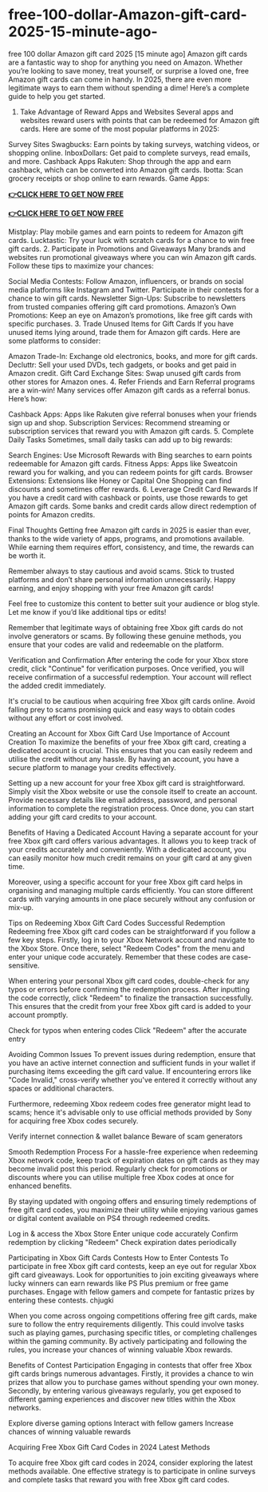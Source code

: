 # free-100-dollar-Amazon-gift-card-2025-15-minute-ago-
free 100 dollar Amazon gift card 2025 [15 minute ago]
Amazon gift cards are a fantastic way to shop for anything you need on Amazon. Whether you’re looking to save money, treat yourself, or surprise a loved one, free Amazon gift cards can come in handy. In 2025, there are even more legitimate ways to earn them without spending a dime! Here’s a complete guide to help you get started.

1. Take Advantage of Reward Apps and Websites
Several apps and websites reward users with points that can be redeemed for Amazon gift cards. Here are some of the most popular platforms in 2025:

Survey Sites
Swagbucks: Earn points by taking surveys, watching videos, or shopping online.
InboxDollars: Get paid to complete surveys, read emails, and more.
Cashback Apps
Rakuten: Shop through the app and earn cashback, which can be converted into Amazon gift cards.
Ibotta: Scan grocery receipts or shop online to earn rewards.
Game Apps:


**[👉CLICK HERE TO GET NOW FREE](https://giftcardwall.com/amazon/)**

**[👉CLICK HERE TO GET NOW FREE](https://giftcardwall.com/amazon/)**



Mistplay: Play mobile games and earn points to redeem for Amazon gift cards.
Lucktastic: Try your luck with scratch cards for a chance to win free gift cards.
2. Participate in Promotions and Giveaways
Many brands and websites run promotional giveaways where you can win Amazon gift cards. Follow these tips to maximize your chances:

Social Media Contests: Follow Amazon, influencers, or brands on social media platforms like Instagram and Twitter. Participate in their contests for a chance to win gift cards.
Newsletter Sign-Ups: Subscribe to newsletters from trusted companies offering gift card promotions.
Amazon’s Own Promotions: Keep an eye on Amazon’s promotions, like free gift cards with specific purchases.
3. Trade Unused Items for Gift Cards
If you have unused items lying around, trade them for Amazon gift cards. Here are some platforms to consider:

Amazon Trade-In: Exchange old electronics, books, and more for gift cards.
Decluttr: Sell your used DVDs, tech gadgets, or books and get paid in Amazon credit.
Gift Card Exchange Sites: Swap unused gift cards from other stores for Amazon ones.
4. Refer Friends and Earn
Referral programs are a win-win! Many services offer Amazon gift cards as a referral bonus. Here’s how:

Cashback Apps: Apps like Rakuten give referral bonuses when your friends sign up and shop.
Subscription Services: Recommend streaming or subscription services that reward you with Amazon gift cards.
5. Complete Daily Tasks
Sometimes, small daily tasks can add up to big rewards:

Search Engines: Use Microsoft Rewards with Bing searches to earn points redeemable for Amazon gift cards.
Fitness Apps: Apps like Sweatcoin reward you for walking, and you can redeem points for gift cards.
Browser Extensions: Extensions like Honey or Capital One Shopping can find discounts and sometimes offer rewards.
6. Leverage Credit Card Rewards
If you have a credit card with cashback or points, use those rewards to get Amazon gift cards. Some banks and credit cards allow direct redemption of points for Amazon credits.

Final Thoughts
Getting free Amazon gift cards in 2025 is easier than ever, thanks to the wide variety of apps, programs, and promotions available. While earning them requires effort, consistency, and time, the rewards can be worth it.

Remember always to stay cautious and avoid scams. Stick to trusted platforms and don’t share personal information unnecessarily. Happy earning, and enjoy shopping with your free Amazon gift cards!

Feel free to customize this content to better suit your audience or blog style. Let me know if you’d like additional tips or edits!

Remember that legitimate ways of obtaining free Xbox gift cards do not involve generators or scams. By following these genuine methods, you ensure that your codes are valid and redeemable on the platform.

Verification and Confirmation After entering the code for your Xbox store credit, click "Continue" for verification purposes. Once verified, you will receive confirmation of a successful redemption. Your account will reflect the added credit immediately.

It's crucial to be cautious when acquiring free Xbox gift cards online. Avoid falling prey to scams promising quick and easy ways to obtain codes without any effort or cost involved.

Creating an Account for Xbox Gift Card Use Importance of Account Creation To maximize the benefits of your free Xbox gift card, creating a dedicated account is crucial. This ensures that you can easily redeem and utilise the credit without any hassle. By having an account, you have a secure platform to manage your credits effectively.

Setting up a new account for your free Xbox gift card is straightforward. Simply visit the Xbox website or use the console itself to create an account. Provide necessary details like email address, password, and personal information to complete the registration process. Once done, you can start adding your gift card credits to your account.

Benefits of Having a Dedicated Account Having a separate account for your free Xbox gift card offers various advantages. It allows you to keep track of your credits accurately and conveniently. With a dedicated account, you can easily monitor how much credit remains on your gift card at any given time.

Moreover, using a specific account for your free Xbox gift card helps in organising and managing multiple cards efficiently. You can store different cards with varying amounts in one place securely without any confusion or mix-up.

Tips on Redeeming Xbox Gift Card Codes Successful Redemption Redeeming free Xbox gift card codes can be straightforward if you follow a few key steps. Firstly, log in to your Xbox Network account and navigate to the Xbox Store. Once there, select "Redeem Codes" from the menu and enter your unique code accurately. Remember that these codes are case-sensitive.

When entering your personal Xbox gift card codes, double-check for any typos or errors before confirming the redemption process. After inputting the code correctly, click "Redeem" to finalize the transaction successfully. This ensures that the credit from your free Xbox gift card is added to your account promptly.

Check for typos when entering codes Click "Redeem" after the accurate entry

Avoiding Common Issues To prevent issues during redemption, ensure that you have an active internet connection and sufficient funds in your wallet if purchasing items exceeding the gift card value. If encountering errors like "Code Invalid," cross-verify whether you've entered it correctly without any spaces or additional characters.

Furthermore, redeeming Xbox redeem codes free generator might lead to scams; hence it's advisable only to use official methods provided by Sony for acquiring free Xbox codes securely.

Verify internet connection & wallet balance Beware of scam generators

Smooth Redemption Process For a hassle-free experience when redeeming Xbox network code, keep track of expiration dates on gift cards as they may become invalid post this period. Regularly check for promotions or discounts where you can utilise multiple free Xbox codes at once for enhanced benefits.

By staying updated with ongoing offers and ensuring timely redemptions of free gift card codes, you maximize their utility while enjoying various games or digital content available on PS4 through redeemed credits.

Log in & access the Xbox Store Enter unique code accurately Confirm redemption by clicking "Redeem" Check expiration dates periodically

Participating in Xbox Gift Cards Contests How to Enter Contests To participate in free Xbox gift card contests, keep an eye out for regular Xbox gift card giveaways. Look for opportunities to join exciting giveaways where lucky winners can earn rewards like PS Plus premium or free game purchases. Engage with fellow gamers and compete for fantastic prizes by entering these contests. chjugki

When you come across ongoing competitions offering free gift cards, make sure to follow the entry requirements diligently. This could involve tasks such as playing games, purchasing specific titles, or completing challenges within the gaming community. By actively participating and following the rules, you increase your chances of winning valuable Xbox rewards.

Benefits of Contest Participation Engaging in contests that offer free Xbox gift cards brings numerous advantages. Firstly, it provides a chance to win prizes that allow you to purchase games without spending your own money. Secondly, by entering various giveaways regularly, you get exposed to different gaming experiences and discover new titles within the Xbox networks.

Explore diverse gaming options Interact with fellow gamers Increase chances of winning valuable rewards

Acquiring Free Xbox Gift Card Codes in 2024 Latest Methods

To acquire free Xbox gift card codes in 2024, consider exploring the latest methods available. One effective strategy is to participate in online surveys and complete tasks that reward you with free Xbox gift card codes.
